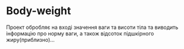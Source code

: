 # Body-weight

Проект обробляє на вході значення ваги та висоти тіла та виводить інформацію про норму ваги, а також відсоток підшкірного жиру(приблизно)...  
